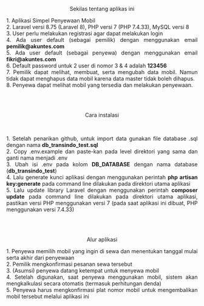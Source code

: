 <p align="center">
Sekilas tentang aplikas ini
</p>
<p align="justify">
1. Aplikasi Simpel Penyewaan Mobil <br>
2. Laravel versi 8.75 (Laravel 8), PHP versi 7 (PHP 7.4.33), MySQL versi 8 <br>
3. User perlu melakukan registrasi agar dapat melakukan login <br>
4. Ada user default (sebagai pemilik) dengan menggunakan email <b>pemilik@akuntes.com</b> <br>
5. Ada user default (sebagai penyewa) dengan menggunakan email <b>fikri@akuntes.com</b> <br>
6. Default password untuk 2 user di nomor 3 & 4 adalah <b>123456</b> <br>
7. Pemilik dapat melihat, membuat, serta mengubah data mobil. Namun tidak dapat menghapus data mobil karena data master tidak boleh dihapus. <br>
8. Penyewa dapat melihat mobil yang tersedia dan melakukan penyewaan.
</p>
<br><br>
<p align="center">
Cara instalasi
</p>
<br>
<p align="justify">
1. Setelah penarikan github, untuk import data gunakan file database .sql dengan nama <b>db_transindo_test.sql</b> <br>
2. Copy .env.example dan paste-kan pada level direktori yang sama dan ganti nama menjadi .env <br>
3. Ubah isi .env pada kolom <b>DB_DATABASE</b> dengan nama database (<b>db_transindo_test</b>) <br>
4. Lalu generate kunci aplikasi dengan menggunakan perintah <b>php artisan key:generate</b> pada command line dilakukan pada direktori utama aplikasi <br>
5. Lalu update library Laravel dengan menggunakan perintah <b>composer update</b> pada command line dilakukan pada direktori utama aplikasi, pastikan versi PHP menggunakan versi 7 (pada saat aplikasi ini dibuat, PHP menggunakan versi 7.4.33)
</p>
<br><br>
<p align="center">
Alur aplikasi
</p>
<p align="justify">
1. Penyewa memilih mobil yang ingin di sewa dan menentukan tanggal mulai serta akhir dari penyewaan <br>
2. Pemilik mengkonfirmasi pesanan sewa tersebut <br>
3. (Asumsi) penyewa datang ketempat untuk menyewa mobil <br>
4. Setelah digunakan, saat penyewa menggunakan mobil, sistem akan mengkalkulasi secara otomatis (termasuk perhitungan denda) <br>
5. Penyewa harus mengkonfirmasi plat nomor mobil untuk mengembalikan mobil tersebut melalui aplikasi ini <br>
</p>
